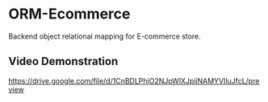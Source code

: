 # ORM-Ecommerce

Backend object relational mapping for E-commerce store. 

## Video Demonstration

https://drive.google.com/file/d/1CnBDLPhjO2NJpWlXJpjiNAMYVIluJfcL/preview
